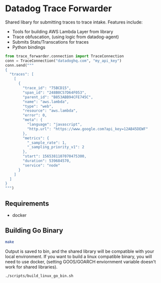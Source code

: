 # Datadog Trace Forwarder

Shared libary for submitting traces to trace intake.
Features include:

- Tools for building AWS Lambda Layer from library
- Trace obfuscation, (using logic from datadog-agent)
- Submits Stats/Transcations for traces
- Python bindings

```python
from trace_forwarder.connection import TraceConnection
conn = TraceConnection("datadoghq.com", "my_api_key")
conn.send("""
{
  "traces": [
    [
      {
        "trace_id": "75BCD15",
        "span_id": "248B0C57D64F053",
        "parent_id": "B853ABB94CFE745C",
        "name": "aws.lambda",
        "type": "web",
        "resource": "aws.lambda",
        "error": 0,
        "meta": {
          "language": "javascript",
          "http.url": "https://www.google.com?api_key=12AB45DEWF"
        },
        "metrics": {
          "_sample_rate": 1,
          "_sampling_priority_v1": 2
        },
        "start": 1565381107070475300,
        "duration": 539684570,
        "service": "node"
      }
    ]
  ]
}
""")
```

## Requirements

- docker

## Building Go Binary

```bash
make
```

Output is saved to bin, and the shared library will be compatible with your local environment. If you want to build a linux compatible binary, you will need to use docker, (setting GOOS/GOARCH enviornment variable doesn't work for shared libraries).

```bash
./scripts/build_linux_go_bin.sh
```
